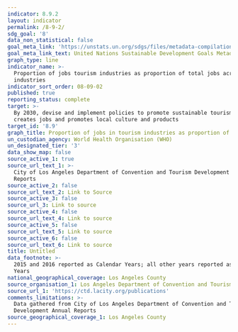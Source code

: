 ```yaml
---
indicator: 8.9.2
layout: indicator
permalink: /8-9-2/
sdg_goal: '8'
data_non_statistical: false
goal_meta_link: 'https://unstats.un.org/sdgs/files/metadata-compilation/Metadata-Goal-8.pdf'
goal_meta_link_text: United Nations Sustainable Development Goals Metadata (PDF 526 KB)
graph_type: line
indicator_name: >-
  Proportion of jobs tourism industries as proportion of total jobs across all
  industries
indicator_sort_order: 08-09-02
published: true
reporting_status: complete
target: >-
  By 2030, devise and implement policies to promote sustainable tourism that
  creates jobs and promotes local culture and products
target_id: '8.9'
graph_title: Proportion of jobs in tourism industries as proportion of total jobs
un_custodian_agency: World Health Organisation (WHO)
un_designated_tier: '3'
data_show_map: false
source_active_1: true
source_url_text_1: >-
  City of Los Angeles Department of Convention and Tourism Development Annual
  Reports
source_active_2: false
source_url_text_2: Link to Source
source_active_3: false
source_url_3: Link to source
source_active_4: false
source_url_text_4: Link to source
source_active_5: false
source_url_text_5: Link to source
source_active_6: false
source_url_text_6: Link to source
title: Untitled
data_footnote: >-
  2015 and 2016 reported as Calendar Years; all other years reported as Fiscal
  Years
national_geographical_coverage: Los Angeles County
source_organisation_1: Los Angeles Department of Convention and Tourism Development (CTD)
source_url_1: 'https://ctd.lacity.org/publications'
comments_limitations: >-
  Data gathered from City of Los Angeles Department of Convention and Tourism
  Development Annual Reports
source_geographical_coverage_1: Los Angeles County
---
```

